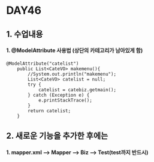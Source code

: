 # DAY46

## 1. 수업내용
#### 1. @ModelAttribute 사용법 (상단의 카테고리가 남아있게 함)

```
@ModelAttribute("catelist")
	public List<CateVO> makemenu(){
		//System.out.println("makemenu");
		List<CateVO> catelist = null;
		try {
			catelist = catebiz.getmain();
		} catch (Exception e) {
			e.printStackTrace();
		}
		return catelist;
	}
  ```
  
##  2. 새로운 기능을 추가한 후에는
#### 1. mapper.xml --> Mapper --> Biz --> Test(test까지 반드시)
